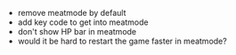 * remove meatmode by default
* add key code to get into meatmode
* don't show HP bar in meatmode
* would it be hard to restart the game faster in meatmode?
